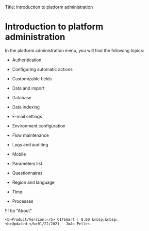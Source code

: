 Title: Introduction to platform administration

# Introduction to platform administration

In the platform administration menu, you will find the following topics:

* Authentication

* Configuring automatic actions

* Customizable fields

* Data and import

* Database

* Data indexing

* E-mail settings

* Environment configuration

* Flow maintenance

* Logs and auditing

* Mobile

* Parameters list

* Questionnaires

* Region and language

* Time

* Processes  

!!! tip "About"

    <b>Product/Version:</b> CITSmart | 8.00 &nbsp;&nbsp;
    <b>Updated:</b>01/22/2021 - João Pelles  
